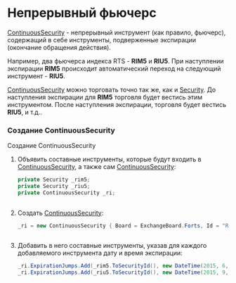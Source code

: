 # Непрерывный фьючерс

[ContinuousSecurity](xref:StockSharp.Algo.ContinuousSecurity) \- непрерывный инструмент (как правило, фьючерс), содержащий в себе инструменты, подверженные экспирации (окончание обращения действия).

Например, два фьючерса индекса RTS \- **RIM5** и **RIU5**. При наступлении экспирации **RIM5** происходит автоматический переход на следующий инструмент \- **RIU5**.

[ContinuousSecurity](xref:StockSharp.Algo.ContinuousSecurity) можно торговать точно так же, как и [Security](xref:StockSharp.BusinessEntities.Security). До наступления экспирации для **RIM5** торговля будет вестись этим инструментом. После наступления экспирации, торговля будет вестись **RIU5**, и т.д..

### Создание ContinuousSecurity

Создание ContinuousSecurity

1. Объявить составные инструменты, которые будут входить в [ContinuousSecurity](xref:StockSharp.Algo.ContinuousSecurity), а также сам [ContinuousSecurity](xref:StockSharp.Algo.ContinuousSecurity):

   ```cs
   private Security _rim5;
   private Security _riu5;
   private ContinuousSecurity _ri;
   							
   ```
2. Создать [ContinuousSecurity](xref:StockSharp.Algo.ContinuousSecurity):

   ```cs
   _ri = new ContinuousSecurity { Board = ExchangeBoard.Forts, Id = "RI" };
   							
   ```
3. Добавить в него составные инструменты, указав для каждого добавляемого инструмента дату и время экспирации:

   ```cs
   _ri.ExpirationJumps.Add(_rim5.ToSecurityId(), new DateTime(2015, 6, 15, 18, 45, 00));
   _ri.ExpirationJumps.Add(_riu5.ToSecurityId(), new DateTime(2015, 9, 15, 18, 45, 00));
   							
   ```
